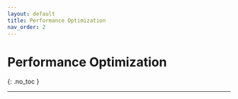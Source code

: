 ```yaml
---
layout: default
title: Performance Optimization
nav_order: 2
---
```


# Performance Optimization
{: .no_toc }

---

